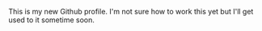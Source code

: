 This is my new Github profile. I'm not sure how to work this yet but I'll get used to it sometime soon.
